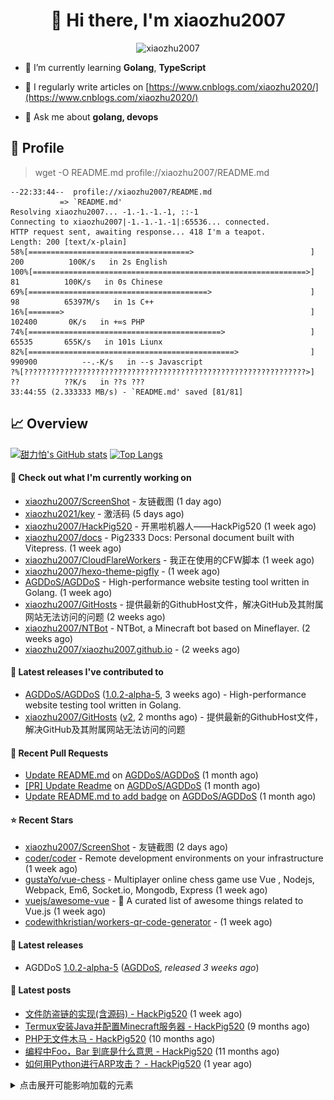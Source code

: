 <h1 align="center"> 👋 Hi there, I'm xiaozhu2007</h1>
<p align="center"> <img src="https://gpvc.arturio.dev/xiaozhu2007" alt="xiaozhu2007" /></p>

- 🌱 I’m currently learning **Golang**, **TypeScript**

- 📝 I regularly write articles on [https://www.cnblogs.com/xiaozhu2020/](https://www.cnblogs.com/xiaozhu2020/)

- 💬 Ask me about **golang, devops**

## 📄 Profile

> wget -O README.md profile://xiaozhu2007/README.md
```
--22:33:44--  profile://xiaozhu2007/README.md
           => `README.md'
Resolving xiaozhu2007... -1.-1.-1.-1, ::-1
Connecting to xiaozhu2007|-1.-1.-1.-1|:65536... connected.
HTTP request sent, awaiting response... 418 I'm a teapot.
Length: 200 [text/x-plain]
58%[====================================>                          ] 200          100K/s   in 2s English
100%[=============================================================>] 81          100K/s   in 0s Chinese
69%[========================================>                      ] 98          65397M/s   in 1s C++
16%[=======>                                                       ] 102400       0K/s   in +∞s PHP
74%[===========================================>                   ] 65535       655K/s   in 101s Liunx
82%[==============================================>                ] 990900          --.-K/s   in --s Javascript
?%[???????????????????????????????????????????????????????????????>] ??          ??K/s   in ??s ???
33:44:55 (2.333333 MB/s) - `README.md' saved [81/81]
```

## 📈 Overview

[![甜力怕's GitHub stats](https://github-readme-stats.vercel.app/api?username=xiaozhu2007&repo=hexo&locale=cn&count_private=true)](https://xiaozhu2007.github.io/)
[![Top Langs](https://github-readme-stats.vercel.app/api/top-langs/?username=xiaozhu2007)](https://github.com/xiaozhu2007)

#### 👷 Check out what I'm currently working on

- [xiaozhu2007/ScreenShot](https://github.com/xiaozhu2007/ScreenShot) - 友链截图 (1 day ago)
- [xiaozhu2021/key](https://github.com/xiaozhu2021/key) - 激活码 (5 days ago)
- [xiaozhu2007/HackPig520](https://github.com/xiaozhu2007/HackPig520) - 开黑啦机器人——HackPig520 (1 week ago)
- [xiaozhu2007/docs](https://github.com/xiaozhu2007/docs) - Pig2333 Docs: Personal document built with Vitepress. (1 week ago)
- [xiaozhu2007/CloudFlareWorkers](https://github.com/xiaozhu2007/CloudFlareWorkers) - 我正在使用的CFW脚本 (1 week ago)
- [xiaozhu2007/hexo-theme-pigfly](https://github.com/xiaozhu2007/hexo-theme-pigfly) -  (1 week ago)
- [AGDDoS/AGDDoS](https://github.com/AGDDoS/AGDDoS) - High-performance website testing tool written in Golang. (1 week ago)
- [xiaozhu2007/GitHosts](https://github.com/xiaozhu2007/GitHosts) - 提供最新的GithubHost文件，解决GitHub及其附属网站无法访问的问题 (2 weeks ago)
- [xiaozhu2007/NTBot](https://github.com/xiaozhu2007/NTBot) - NTBot, a Minecraft bot based on Mineflayer. (2 weeks ago)
- [xiaozhu2007/xiaozhu2007.github.io](https://github.com/xiaozhu2007/xiaozhu2007.github.io) -  (2 weeks ago)

#### 🔭 Latest releases I've contributed to

- [AGDDoS/AGDDoS](https://github.com/AGDDoS/AGDDoS) ([1.0.2-alpha-5](https://github.com/AGDDoS/AGDDoS/releases/tag/1.0.2-alpha-5), 3 weeks ago) - High-performance website testing tool written in Golang.
- [xiaozhu2007/GitHosts](https://github.com/xiaozhu2007/GitHosts) ([v2](https://github.com/xiaozhu2007/GitHosts/releases/tag/v2), 2 months ago) - 提供最新的GithubHost文件，解决GitHub及其附属网站无法访问的问题

#### 🔨 Recent Pull Requests

- [Update README.md](https://github.com/AGDDoS/AGDDoS/pull/14) on [AGDDoS/AGDDoS](https://github.com/AGDDoS/AGDDoS) (1 month ago)
- [[PR] Update Readme](https://github.com/AGDDoS/AGDDoS/pull/13) on [AGDDoS/AGDDoS](https://github.com/AGDDoS/AGDDoS) (1 month ago)
- [Update README.md to add badge](https://github.com/AGDDoS/AGDDoS/pull/8) on [AGDDoS/AGDDoS](https://github.com/AGDDoS/AGDDoS) (1 month ago)

#### ⭐ Recent Stars

- [xiaozhu2007/ScreenShot](https://github.com/xiaozhu2007/ScreenShot) - 友链截图 (2 days ago)
- [coder/coder](https://github.com/coder/coder) - Remote development environments on your infrastructure (1 week ago)
- [gustaYo/vue-chess](https://github.com/gustaYo/vue-chess) - Multiplayer online chess game use Vue , Nodejs, Webpack, Em6, Socket.io, Mongodb, Express (1 week ago)
- [vuejs/awesome-vue](https://github.com/vuejs/awesome-vue) - 🎉 A curated list of awesome things related to Vue.js (1 week ago)
- [codewithkristian/workers-qr-code-generator](https://github.com/codewithkristian/workers-qr-code-generator) -  (1 week ago)

#### 💼 Latest releases
- AGDDoS [1.0.2-alpha-5](https://github.com/AGDDoS/AGDDoS/releases/tag/1.0.2-alpha-5) ([AGDDoS](https://github.com/AGDDoS/AGDDoS), _released 3 weeks ago_)

#### 📰 Latest posts
- [文件防盗链的实现(含源码) - HackPig520](https://www.cnblogs.com/xiaozhu2020/p/16368726.html) (1 week ago)
- [Termux安装Java并配置Minecraft服务器 - HackPig520](https://www.cnblogs.com/xiaozhu2020/p/termux-java-and-minecraft_server.html) (9 months ago)
- [PHP无文件木马 - HackPig520](https://www.cnblogs.com/xiaozhu2020/p/php-nofile_webshell-1.html) (10 months ago)
- [编程中Foo，Bar 到底是什么意思 - HackPig520](https://www.cnblogs.com/xiaozhu2020/p/what-is-foobar.html) (11 months ago)
- [如何用Python进行ARP攻击？ - HackPig520](https://www.cnblogs.com/xiaozhu2020/p/python-arp.html) (1 year ago)


<details>
  <summary>点击展开可能影响加载的元素</summary>

#### 📫 Find me here
[![](https://img.shields.io/badge/-Blog-4fc08d?style=flat-square&logo=vue.js&logoColor=white)](https://www.cnblogs.com/xiaozhu2020/)
[![](https://img.shields.io/badge/-Email-D14836?style=flat-square&logo=gmail&logoColor=white)](mailto:lz19986912007@163.com)
[![](https://img.shields.io/badge/QQ-faaf08?style=flat-square&logo=tencent-qq&logoColor=000000)](http://wpa.qq.com/msgrd?v=3&uin=3356136957&site=qq&menu=yes)
![](https://img.shields.io/badge/HackPig520-C160?style=flat-square&logo=wechat&logoColor=white)

#### 🛠 Platform & Tools
[![](https://img.shields.io/badge/Windows-10-2376bc?style=flat-square&logo=windows&logoColor=ffffff)](https://www.microsoft.com/windows/get-windows-10) [![](https://img.shields.io/badge/IDE-Visual%20Studio%20Code-blue?style=flat-square&logo=visual-studio-code&logoColor=ffffff)](https://code.visualstudio.com/)
[![](https://img.shields.io/badge/-HTML5-E34F26?style=flat-square&logo=html5&logoColor=white)](https://html.spec.whatwg.org/)
[![](https://img.shields.io/badge/-JavaScript-f7e018?style=flat-square&logo=javascript&logoColor=white)](https://www.ecma-international.org/)
[![](https://img.shields.io/badge/-TypeScript-3178c6?style=flat-square&logo=typescript&logoColor=white)](https://www.typescriptlang.org/)
[![](https://img.shields.io/badge/-Git-f05032?style=flat-square&logo=git&logoColor=white)](https://git-scm.com/)
[![](https://img.shields.io/badge/-Vue.js-4fc08d?style=flat-square&logo=vue.js&logoColor=ffffff)](https://vuejs.org/)
[![](https://img.shields.io/badge/-Node.js-43853d?style=flat-square&logo=node.js&logoColor=ffffff)](https://nodejs.org/)
[![](https://img.shields.io/badge/-Nuxt.js-00C58E?style=flat-square&logo=nuxt.js&logoColor=white)](https://nuxtjs.org/)

#### :heart: **Github Metrics**
<img src="/github-metrics.svg" alt="Metrics" width="100%">

### :star: Pinned Repo(s)

[![Pinned_GitHosts](https://github-readme-stats.vercel.app/api/pin/?username=xiaozhu2007&repo=GitHosts&show_owner=true)](https://github.com/xiaozhu2007/GitHosts)
[![Pinned_X-Status](https://github-readme-stats.vercel.app/api/pin/?username=xiaozhu2007&repo=X-Status&show_owner=true)](https://github.com/xiaozhu2007/X-Status)
[![javascript-tennis](https://github-readme-stats.vercel.app/api/pin/?username=xiaozhu2021&repo=javascript-tetris&show_owner=true)](https://github.com/xiaozhu2021/javascript-tetris)
[![javascript-pong](https://github-readme-stats.vercel.app/api/pin/?username=xiaozhu2021&repo=javascript-pong&show_owner=true)](https://github.com/xiaozhu2021/javascript-pong)

</details>
